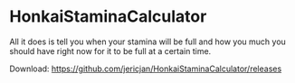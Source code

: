 # HonkaiStaminaCalculator
All it does is tell you when your stamina will be full and how you much you should have right now for it to be full at a certain time.

Download:
https://github.com/jericjan/HonkaiStaminaCalculator/releases
